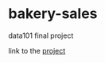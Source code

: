 # bakery-sales
data101 final project


link to the [project](https://rachellecha.github.io/bakery-sales)
